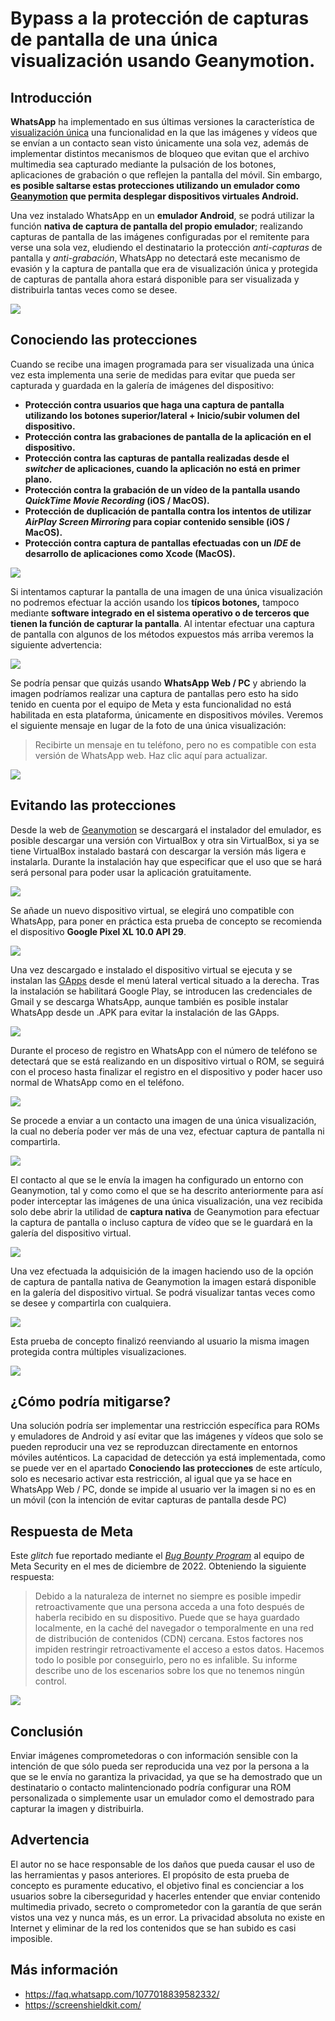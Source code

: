 # Bypass a la protección de capturas de pantalla de una única visualización usando Geanymotion. #

## Introducción ##

**WhatsApp** ha implementado en sus últimas versiones la característica de [visualización única](https://faq.whatsapp.com/1077018839582332?helpref=faq_content) una funcionalidad en la que las imágenes y vídeos que se envían a un contacto sean visto únicamente una sola vez, además de implementar distintos mecanismos de bloqueo que evitan que el archivo multimedia sea capturado mediante la pulsación de los botones, aplicaciones de grabación o que reflejen la pantalla del móvil. Sin embargo, **es posible saltarse estas protecciones utilizando un emulador como [Geanymotion](https://www.genymotion.com/) que permita desplegar dispositivos virtuales Android.**

 Una vez instalado WhatsApp en un **emulador Android**, se podrá utilizar la función **nativa de captura de pantalla del propio emulador**; realizando capturas de pantalla de las imágenes configuradas por el remitente para verse una sola vez, eludiendo el destinatario la protección *anti-capturas* de pantalla y *anti-grabación*, WhatsApp no detectará este mecanismo de evasión y la captura de pantalla que era de visualización única y protegida de capturas de pantalla ahora estará disponible para ser visualizada y distribuirla tantas veces como se desee.

![](https://github.com/msegoviag/WhatsApp_PoC_Once_Image/blob/main/00_portada.jpg?raw=true)

## Conociendo las protecciones ##

Cuando se recibe una imagen programada para ser visualizada una única vez esta implementa una serie de medidas para evitar que pueda ser capturada y guardada en la galería de imágenes del dispositivo:


- **Protección contra usuarios que haga una captura de pantalla utilizando los botones superior/lateral + Inicio/subir volumen del dispositivo.**
- **Protección contra las grabaciones de pantalla de la aplicación en el dispositivo.**
- **Protección contra las capturas de pantalla realizadas desde el *switcher* de aplicaciones, cuando la aplicación no está en primer plano.**
- **Protección contra la grabación de un vídeo de la pantalla usando *QuickTime Movie Recording* (iOS / MacOS).**
- **Protección de duplicación de pantalla contra los intentos de utilizar *AirPlay Screen Mirroring* para copiar contenido sensible (iOS / MacOS).**
- **Protección contra captura de pantallas efectuadas con un *IDE* de desarrollo de aplicaciones como Xcode (MacOS).**

![](https://github.com/msegoviag/WhatsApp_PoC_Once_Image/blob/main/01.jpg?raw=true)

Si intentamos capturar la pantalla de una imagen de una única visualización no podremos efectuar la acción usando los **típicos botones,** tampoco mediante **software integrado en el sistema operativo o de terceros que tienen la función de capturar la pantalla**. Al intentar efectuar una captura de pantalla con algunos de los métodos expuestos más arriba veremos la siguiente advertencia:


![](https://github.com/msegoviag/WhatsApp_PoC_Once_Image/blob/main/02.jpg?raw=true)

Se podría pensar que quizás usando **WhatsApp Web / PC** y abriendo la imagen podríamos realizar una captura de pantallas pero esto ha sido tenido en cuenta por el equipo de Meta y esta funcionalidad no está habilitada en esta plataforma, únicamente en dispositivos móviles. Veremos el siguiente mensaje en lugar de la foto de una única visualización:

> Recibirte un mensaje en tu teléfono, pero no es compatible con esta versión de WhatsApp web. Haz clic aquí para actualizar.

![](https://github.com/msegoviag/WhatsApp_PoC_Once_Image/blob/main/03.jpg?raw=true)

## Evitando las protecciones ##

Desde la web de [Geanymotion](https://www.genymotion.com/download/) se descargará el instalador del emulador, es posible descargar una versión con VirtualBox y otra sin VirtualBox, si ya se tiene VirtualBox instalado bastará con descargar la versión más ligera e instalarla. Durante la instalación hay que especificar que el uso que se hará será personal para poder usar la aplicación gratuitamente.

![](https://github.com/msegoviag/WhatsApp_PoC_Once_Image/blob/main/04.jpg?raw=true)

Se añade un nuevo dispositivo virtual, se elegirá uno compatible con WhatsApp, para poner en práctica esta prueba de concepto se recomienda el dispositivo **Google Pixel XL 10.0 API 29**.

![](https://github.com/msegoviag/WhatsApp_PoC_Once_Image/blob/main/06.jpg?raw=true)

Una vez descargado e instalado el dispositivo virtual se ejecuta y se instalan las [GApps](https://opengapps.org/) desde el menú lateral vertical situado a la derecha. Tras la instalación se habilitará Google Play, se introducen las credenciales de Gmail y se descarga WhatsApp, aunque también es posible instalar WhatsApp desde un .APK para evitar la instalación de las GApps.

![](https://github.com/msegoviag/WhatsApp_PoC_Once_Image/blob/main/07.jpg?raw=true)

Durante el proceso de registro en WhatsApp con el número de teléfono se detectará que se está realizando en un dispositivo virtual o ROM, se seguirá con el proceso hasta finalizar el registro en el dispositivo y poder hacer uso normal de WhatsApp como en el teléfono.

![](https://github.com/msegoviag/WhatsApp_PoC_Once_Image/blob/main/08.jpg?raw=true)

Se procede a enviar a un contacto una imagen de una única visualización, la cual no debería poder ver más de una vez, efectuar captura de pantalla ni compartirla.

![](https://github.com/msegoviag/WhatsApp_PoC_Once_Image/blob/main/09.jpg?raw=true)

El contacto al que se le envía la imagen ha configurado un entorno con Geanymotion, tal y como como el que se ha descrito anteriormente para así poder interceptar las imágenes de una única visualización, una vez recibida solo debe abrir la utilidad de **captura nativa** de Geanymotion para efectuar la captura de pantalla o incluso captura de vídeo que se le guardará en la galería del dispositivo virtual.

![](https://github.com/msegoviag/WhatsApp_PoC_Once_Image/blob/main/10.jpg?raw=true)

Una vez efectuada la adquisición de la imagen haciendo uso de la opción de captura de pantalla nativa de Geanymotion la imagen estará disponible en la galería del dispositivo virtual. Se podrá visualizar tantas veces como se desee y compartirla con cualquiera.

![](https://github.com/msegoviag/WhatsApp_PoC_Once_Image/blob/main/11.jpg?raw=true)

Esta prueba de concepto finalizó reenviando al usuario la misma imagen protegida contra múltiples visualizaciones.

![](https://github.com/msegoviag/WhatsApp_PoC_Once_Image/blob/main/12.jpg?raw=true)

## ¿Cómo podría mitigarse? ##


Una solución podría ser implementar una restricción específica para ROMs y emuladores de Android y así evitar que las imágenes y vídeos que solo se pueden reproducir una vez se reproduzcan directamente en entornos móviles auténticos. La capacidad de detección ya está implementada, como se puede ver en el apartado **Conociendo las protecciones** de este artículo, solo es necesario activar esta restricción, al igual que ya se hace en WhatsApp Web / PC, donde se impide al usuario ver la imagen si no es en un móvil (con la intención de evitar capturas de pantalla desde PC)


## Respuesta de Meta ##

Este *glitch* fue reportado mediante el *[Bug Bounty Program](https://www.facebook.com/whitehat)* al equipo de Meta Security en el mes de diciembre de 2022. Obteniendo la siguiente respuesta: 
> Debido a la naturaleza de internet no siempre es posible impedir retroactivamente que una persona acceda a una foto después de haberla recibido en su dispositivo. Puede que se haya guardado localmente, en la caché del navegador o temporalmente en una red de distribución de contenidos (CDN) cercana. Estos factores nos impiden restringir retroactivamente el acceso a estos datos. Hacemos todo lo posible por conseguirlo, pero no es infalible. Su informe describe uno de los escenarios sobre los que no tenemos ningún control.

![](https://github.com/msegoviag/WhatsApp_PoC_Once_Image/blob/main/MetaResponse.jpg?raw=true)


## Conclusión ##

Enviar imágenes comprometedoras o con información sensible con la intención de que sólo pueda ser reproducida una vez por la persona a la que se le envía no garantiza la privacidad, ya que se ha demostrado que un destinatario o contacto malintencionado podría configurar una ROM personalizada o simplemente usar un emulador como el demostrado para capturar la imagen y distribuirla.

## Advertencia ##

El autor no se hace responsable de los daños que pueda causar el uso de las herramientas y pasos anteriores. El propósito de esta prueba de concepto es puramente educativo, el objetivo final es concienciar a los usuarios sobre la ciberseguridad y hacerles entender que enviar contenido multimedia privado, secreto o comprometedor con la garantía de que serán vistos una vez y nunca más, es un error. La privacidad absoluta no existe en Internet y eliminar de la red los contenidos que se han subido es casi imposible.

## Más información ##
- https://faq.whatsapp.com/1077018839582332/
- https://screenshieldkit.com/
